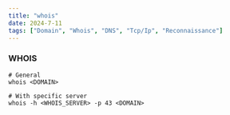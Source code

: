 ```yaml
---
title: "whois"
date: 2024-7-11
tags: ["Domain", "Whois", "DNS", "Tcp/Ip", "Reconnaissance"]
---
```


### WHOIS

```console
# General
whois <DOMAIN>
```

```console
# With specific server
whois -h <WHOIS_SERVER> -p 43 <DOMAIN>
```
